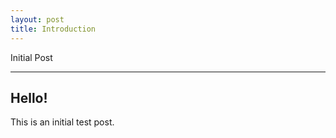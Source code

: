 ```yaml
---
layout: post
title: Introduction
---
```


Initial Post

-----

## Hello!

This is an initial test post.
